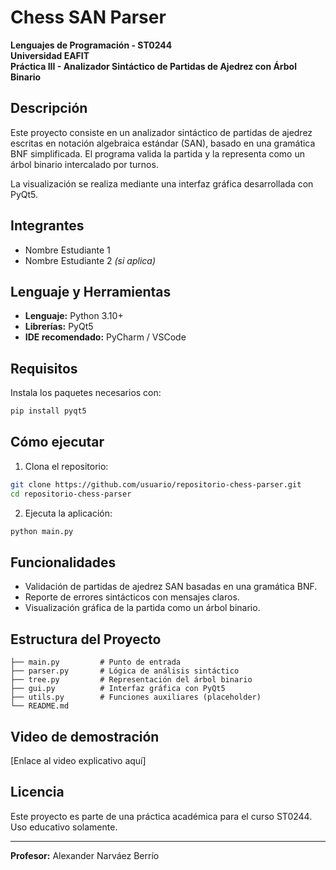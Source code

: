 # Chess SAN Parser

**Lenguajes de Programación - ST0244**  
**Universidad EAFIT**  
**Práctica III - Analizador Sintáctico de Partidas de Ajedrez con Árbol Binario**

## Descripción
Este proyecto consiste en un analizador sintáctico de partidas de ajedrez escritas en notación algebraica estándar (SAN), basado en una gramática BNF simplificada. El programa valida la partida y la representa como un árbol binario intercalado por turnos. 

La visualización se realiza mediante una interfaz gráfica desarrollada con PyQt5.

## Integrantes
- Nombre Estudiante 1
- Nombre Estudiante 2 *(si aplica)*

## Lenguaje y Herramientas
- **Lenguaje:** Python 3.10+
- **Librerías:** PyQt5
- **IDE recomendado:** PyCharm / VSCode

## Requisitos
Instala los paquetes necesarios con:
```bash
pip install pyqt5
```

## Cómo ejecutar

1. Clona el repositorio:
```bash
git clone https://github.com/usuario/repositorio-chess-parser.git
cd repositorio-chess-parser
```

2. Ejecuta la aplicación:
```bash
python main.py
```

## Funcionalidades
- Validación de partidas de ajedrez SAN basadas en una gramática BNF.
- Reporte de errores sintácticos con mensajes claros.
- Visualización gráfica de la partida como un árbol binario.

## Estructura del Proyecto
```
├── main.py         # Punto de entrada
├── parser.py       # Lógica de análisis sintáctico
├── tree.py         # Representación del árbol binario
├── gui.py          # Interfaz gráfica con PyQt5
├── utils.py        # Funciones auxiliares (placeholder)
└── README.md
```

## Video de demostración
[Enlace al video explicativo aquí]

## Licencia
Este proyecto es parte de una práctica académica para el curso ST0244. Uso educativo solamente.

---
**Profesor:** Alexander Narváez Berrío